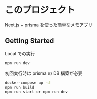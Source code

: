 # このプロジェクト

Next.js + prisma を使った簡単なメモアプリ

## Getting Started

Local での実行

```bash
npm run dev
```

初回実行時は prisma の DB 構築が必要

```bash
docker-compose up -d
npm run build
npm run start or npm run dev
```